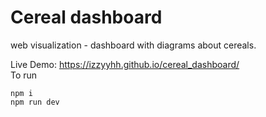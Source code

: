 # Cereal dashboard

web visualization - dashboard with diagrams about cereals.

Live Demo: https://izzyyhh.github.io/cereal_dashboard/  
To run

```
npm i
npm run dev
```
